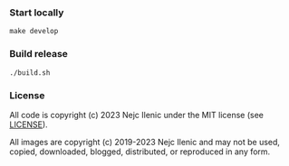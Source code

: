 ### Start locally
`make develop`

### Build release
`./build.sh`

### License
All code is copyright (c) 2023 Nejc Ilenic under the MIT license (see [LICENSE](LICENSE)).

All images are copyright (c) 2019-2023 Nejc Ilenic and may not be used, copied, downloaded, blogged, distributed, or reproduced in any form.
